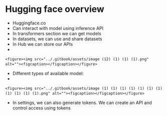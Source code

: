 # Hugging face overview

* Huggingface.co
* Can interact with model using inference API
* In transformers section we can get models
* In datasets, we can use and share datasets
* In Hub we can store our APIs
*

    <figure><img src="../.gitbook/assets/image (12) (1) (1) (1).png" alt=""><figcaption></figcaption></figure>
* Different types of available model:
*

    <figure><img src="../.gitbook/assets/image (1) (1) (1) (1) (1) (1) (1) (1) (1) (1) (1).png" alt=""><figcaption></figcaption></figure>
* In settings, we can also generate tokens. We can create an API and control access using tokens
